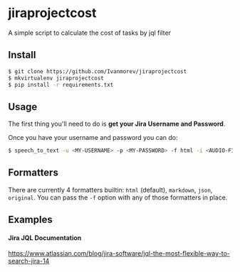 # jiraprojectcost
A simple script to calculate the cost of tasks by jql filter

## Install

```bash
$ git clone https://github.com/Ivanmorev/jiraprojectcost
$ mkvirtualenv jiraprojectcost
$ pip install -r requirements.txt
```

## Usage

The first thing you'll need to do is **get your Jira Username and Password**. 

 Once you have your username and password you can do:

```bash
$ speech_to_text -u <MY-USERNAME> -p <MY-PASSWORD> -f html -i <AUDIO-FILE> transcript.html
```

## Formatters

There are currently 4 formatters builtin: `html` (default), `markdown`, `json`, `original`. You can pass the `-f` option with any of those formatters in place.

## Examples



#### Jira JQL Documentation

https://www.atlassian.com/blog/jira-software/jql-the-most-flexible-way-to-search-jira-14